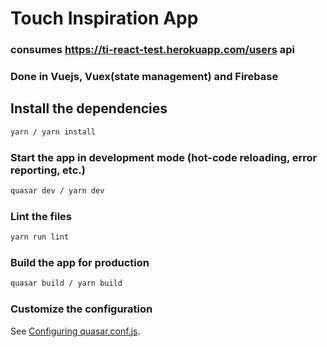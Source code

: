 # Touch Inspiration App

### consumes https://ti-react-test.herokuapp.com/users api

### Done in Vuejs, Vuex(state management) and Firebase

## Install the dependencies
```bash
yarn / yarn install
```

### Start the app in development mode (hot-code reloading, error reporting, etc.)
```bash
quasar dev / yarn dev
```

### Lint the files
```bash
yarn run lint
```

### Build the app for production
```bash
quasar build / yarn build
```

### Customize the configuration
See [Configuring quasar.conf.js](https://v1.quasar.dev/quasar-cli/quasar-conf-js).
